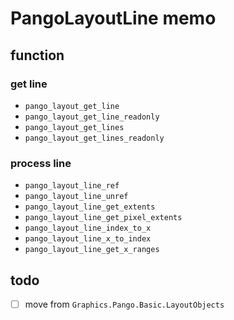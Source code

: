 PangoLayoutLine memo
====================

function
--------

### get line

* `pango_layout_get_line`
* `pango_layout_get_line_readonly`
* `pango_layout_get_lines`
* `pango_layout_get_lines_readonly`

### process line

* `pango_layout_line_ref`
* `pango_layout_line_unref`
* `pango_layout_line_get_extents`
* `pango_layout_line_get_pixel_extents`
* `pango_layout_line_index_to_x`
* `pango_layout_line_x_to_index`
* `pango_layout_line_get_x_ranges`

todo
----

* [ ] move from `Graphics.Pango.Basic.LayoutObjects`
